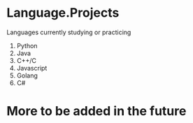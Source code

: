 # Language.Projects
Languages currently studying or practicing

1. Python
2. Java
3. C++/C
4. Javascript
5. Golang
6. C#

# More to be added in the future
